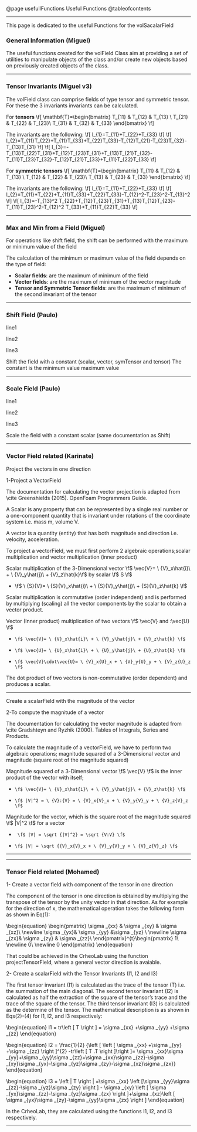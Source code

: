 @page usefullFunctions Useful Functions
@tableofcontents

----


This page is dedicated to the useful Functions for the volSacalarField

### General Information (Miguel)

The useful functions created for the volField Class aim at providing a set of utilities to manipulate objects of the class and/or create new objects based on previously created objects of the class.

----
### Tensor Invariants (Miguel v3)
The volField class can comprise fields of type tensor and symmetric tensor. For these the 3 invariants invariants can be calculated.

For **tensors**
\f[
\mathbf{T}=\begin{bmatrix}
T_{11} & T_{12} & T_{13} \\ 
T_{21} & T_{22} & T_{23}\\ 
T_{31} & T_{32} & T_{33}
\end{bmatrix}
\f]

The invariants are the following:
\f[
I_{1}=T_{11}+T_{22}+T_{33}
\f]
\f[
I_{2}=T_{11}T_{22}+T_{11}T_{33}+T_{22}T_{33}-T_{12}T_{21}-T_{23}T_{32}-T_{13}T_{31}
\f]
\f[
I_{3}=-T_{13}T_{22}T_{31}+T_{12}T_{23}T_{31}+T_{13}T_{21}T_{32}-T_{11}T_{23}T_{32}-T_{12}T_{21}T_{33}+T_{11}T_{22}T_{33}
\f]

For **symmetric tensors**
\f[
\mathbf{T}=\begin{bmatrix}
T_{11} & T_{12} & T_{13} \\ 
T_{12} & T_{22} & T_{23}\\ 
T_{13} & T_{23} & T_{33}
\end{bmatrix}
\f]

The invariants are the following:
\f[
I_{1}=T_{11}+T_{22}+T_{33}
\f]
\f[
I_{2}=T_{11}*T_{22}+T_{11}T_{33}+T_{22}T_{33}-T_{12}^2-T_{23}^2-T_{13}^2
\f]
\f[
I_{3}=-T_{13}^2 T_{22}+T_{12}T_{23}T_{31}+T_{13}T_{12}T_{23}-T_{11}T_{23}^2-T_{12}^2 T_{33}+T_{11}T_{22}T_{33}
\f]

----
### Max and Min from a Field (Miguel)
For operations like shift field, the shift can be performed with the maximum or minimum value of the field

The calculation of the minimum or maximum value of the field depends on the type of field:

* **Scalar fields**: are the maximum of minimum of the field
* **Vector fields**: are the maximum of minimum of the vector magnitude
* **Tensor and Symmetric Tensor fields**: are the maximum of minimum of the second invariant of the tensor


----
### Shift Field (Paulo)
line1

line2

line3

Shift the field with a constant (scalar, vector, symTensor and tensor)
The constant is the
minimum value
maximum value


----
### Scale Field (Paulo)
line1

line2

line3

Scale the field with a constant scalar (same documentation as Shift)


----
### Vector Field related (Karinate)

Project the vectors in one direction

1-Project a VectorField  

The documentation for calculating the vector projection is adapted from \cite  Greenshields (2015). OpenFoam Programmers Guide.

A Scalar is any property that can be represented by a single real number or a one-component quantity that is invariant under rotations of the coordinate system i.e. mass m, volume V.

A vector is a quantity (entity) that has both magnitude and direction i.e. velocity, acceleration.

To project a vectorField, we must first perform 2 algebraic operations;scalar multiplication and vector multiplication (inner product)	

 Scalar multiplication of the 3-Dimensional vector \f$ \vec{V}= \ {V}_x\hat{i}\ + \ {V}_y\hat{j}\ + {V}_z\hat{k}\f$ by scalar \f$ S \f$ 

*    \f$ \ {S}{V}= \ {S}{V}_x\hat{i}\ + \ {S}{V}_y\hat{j}\ + {S}{V}_z\hat{k} \f$ 
	
Scalar multiplication is commutative (order independent) and is performed by multiplying (scaling) all the vector components by the scalar to obtain a vector product. 


 Vector (Inner product) multiplication of two vectors \f$ \vec{V} and \:\vec{U} \f$  

*     \f$ \vec{V}= \ {V}_x\hat{i}\ + \ {V}_y\hat{j}\ + {V}_z\hat{k} \f$ 

*     \f$ \vec{U}= \ {U}_x\hat{i}\ + \ {U}_y\hat{j}\ + {U}_z\hat{k} \f$ 


*     \f$ \vec{V}\cdot\vec{U}= \ {V}_x{U}_x + \ {V}_y{U}_y + \ {V}_z{U}_z \f$ 

The dot product of two vectors is non-commutative (order dependent) and produces a scalar.

----

Create a scalarField with the magnitude of the vector

2-To compute the magnitude of a vector 

The documentation for calculating the vector magnitude is adapted from \cite  Gradshteyn and Ryzhik (2000). Tables of Integrals, Series and Products.

To calculate the magnitude of a vectorField, we have to perform two algebraic operations; magnitude squared of a 3-Dimensional vector and magnitude (square root of the magnitude squared)

Magnitude squared of a 3-Dimensional vector \f$ \vec{V} \f$ is the inner product of the vector with itself;

*     \f$ \vec{V}= \ {V}_x\hat{i}\ + \ {V}_y\hat{j}\ + {V}_z\hat{k} \f$

*     \f$ |V|^2 = \ {V}:{V} = \ {V}_x{V}_x + \ {V}_y{V}_y + \ {V}_z{V}_z \f$ 


Magnitude for the vector, which is the square root of the magnitude squared \f$ |V|^2 \f$ for a vector 

*      \f$ |V| = \sqrt {|V|^2} = \sqrt {V:V} \f$ 


*     \f$ |V| = \sqrt {{V}_x{V}_x + \ {V}_y{V}_y + \ {V}_z{V}_z} \f$ 

----
----
### Tensor Field related (Mohamed)
1- Create a vector field with component of the tensor in one direction

The component of the tensor in one direction is obtained by multiplying the transpose of the tensor by the unity vector in that direction. As for example for the direction of x, the mathematical operation takes the following form as shown in Eq(1): 


\begin{equation}
\begin{pmatrix}
\sigma _{xx} & \sigma _{xy} & \sigma _{xz}\\ 
\newline
\sigma _{yx}& \sigma _{yy} &\sigma _{yz} \\ 
\newline
\sigma _{zx}& \sigma _{zy} & \sigma _{zz}\ 
\end{pmatrix}^{t}\begin{pmatrix}
1\\ 
\newline
0\\ 
\newline
0
\end{pmatrix}
\end{equation}

That could be achieved in the CrheoLab using the function projectTensorField, where a general vector direction is avaiable.


2- Create a scalarField with the Tensor Invariants (I1, I2 and I3)

The first tensor invariant (I1) is calculated as the trace of the tensor (T) i.e. the summation of the main diagonal. The second tensor invariant (I2) is calculated as half the extraction of the square of the tensor’s trace and the trace of the square of the tensor. The third tensor invariant (I3) is calculated as the determine of the tensor. The mathematical description is as shown in Eqs(2)-(4) for I1, I2, and I3 respectively:

\begin{equation}
I1 =  tr\left [ T \right ] = \sigma _{xx} +\sigma _{yy} +\sigma _{zz}
\end{equation}

\begin{equation}
I2 = \frac{1}{2} {\left [ \left [ \sigma _{xx} +\sigma _{yy} +\sigma _{zz}  \right ]^{2} -tr\left [ T .T \right ]\right ]= \sigma _{xx}\sigma _{yy}+\sigma _{yy}\sigma _{zz}+\sigma _{xx}\sigma _{zz}-\sigma _{xy}\sigma _{yx}-\sigma _{yz}\sigma _{zy}-\sigma _{xz}\sigma _{zx}}
\end{equation}

\begin{equation}
I3 = \left | T \right | =\sigma _{xx} \left [\sigma _{yy}\sigma _{zz}-\sigma _{yz}\sigma _{zy}  \right ] - \sigma _{xy} \left [ \sigma _{yx}\sigma _{zz}-\sigma _{yz}\sigma _{zx} \right ]+\sigma _{xz}\left [ \sigma _{yx}\sigma _{zy}-\sigma _{yy}\sigma _{zx} \right ]
\end{equation}

In the CrheoLab, they are calculated using the functions I1, I2, and I3 respectively.

----
